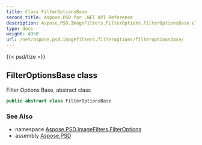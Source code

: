 ```yaml
---
title: Class FilterOptionsBase
second_title: Aspose.PSD for .NET API Reference
description: Aspose.PSD.ImageFilters.FilterOptions.FilterOptionsBase class. Filter Options Base abstract class
type: docs
weight: 4950
url: /net/aspose.psd.imagefilters.filteroptions/filteroptionsbase/
---
```

{{< psd/tize >}}
## FilterOptionsBase class

Filter Options Base, abstract class

```csharp
public abstract class FilterOptionsBase
```

### See Also

* namespace [Aspose.PSD.ImageFilters.FilterOptions](../../aspose.psd.imagefilters.filteroptions/)
* assembly [Aspose.PSD](../../)


